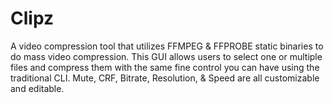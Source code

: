 # Clipz

A video compression tool that utilizes FFMPEG & FFPROBE static binaries to do mass video compression. This GUI allows users to select one or multiple files and compress them with the same fine control you can have using the traditional CLI. Mute, CRF, Bitrate, Resolution, & Speed are all customizable and editable.